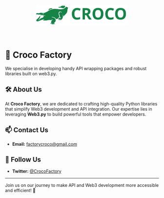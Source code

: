<h1 align="center">
<img src="https://raw.githubusercontent.com/CrocoFactory/.github/main/branding/logo/bookmark_transparent.svg" width="300">
</h1><br>

# 🐊 Croco Factory

We specialise in developing handy API wrapping packages and robust libraries built on web3.py.

## 🛠️ About Us

At **Croco Factory**, we are dedicated to crafting high-quality Python libraries that simplify Web3 development and API integration. Our expertise lies in leveraging **Web3.py** to build powerful tools that empower developers.

## 📫 Contact Us

- **Email:** [factorycroco@gmail.com](mailto:factorycroco@gmail.com)
  
## 📢 Follow Us

- **Twitter:** [@CrocoFactory](https://x.com/CrocoFactory)

---

Join us on our journey to make API and Web3 development more accessible and efficient! 🚀
